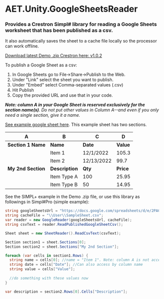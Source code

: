 # AET.Unity.GoogleSheetsReader

### Provides a Crestron Simpl# library for reading a Google Sheets worksheet that has been published as a csv. 
It also automatically saves the sheet to a cache file locally so the processor can work offline.

[Download latest Demo .zip Crestron here: v1.0.2](https://github.com/tony722/Unity.GoogleSheetsReader/releases/download/v1.0.2/AET.Unity.GoogleSheetsReader.zip)

To publish a Google Sheet as a csv:
1. In Google Sheets go to File->Share->Publish to the Web. 
2. Under "Link" select the sheet you want to publish.
3. Under "Embed" select Comma-separated values (.csv) 
4. Hit Publish
5. Copy the provided URL and use that in your code.

_**Note: column A in your Google Sheet is reserved exclusively for the section name(s)**. Do not put other values in Column A--and even if you only need a single section, give it a name._

[See example google sheet here](https://docs.google.com/spreadsheets/d/1WCXD3m8lKbrhlAkJa6cHlWXUSzqFqCSpCL9sSZEk4Uo/edit?usp=sharing). This example sheet has two sections.

A | B | C | D
--|--|--|--
**Section 1 Name** | **Name** | **Date** | **Value**
 &#65279; | Item 1 | 12/1/2022 | 105.3
 &#65279; | Item 2 | 12/13/2022 | 99.7 
**My 2nd Section** | **Description** | **Qty** | **Price**
 &#65279; | Item Type A | 100 | 25.95
 &#65279; | Item Type B | 50 | 14.95


See the SIMPL+ example in the Demo .zip file, or use this library as followings in Simpl#Pro (simple example):

````C#
string googleSheetsUrl = "https://docs.google.com/spreadsheets/d/e/2PACX-1vQKY0ZBdIi3xGXwtzHt57Z4rsUNvYL-CQg34sVGct5C5h0VAQvHfYYn-YEUSLnaJ1PKk84Ksp7XK2UF/pub?gid=0&single=true&output=csv";
string cacheFile = "\\User\\SampleSheet.csv";
var reader = new GoogleReader(googleSheetsUrl, cacheFile);
string csvText = reader.ReadPublishedGoogleSheetCsv();

Sheet sheet = new SheetReader().ReadCsvText(csvText);

Section section1 = sheet.Sections[0];
Section section2 = sheet.Sections["My 2nd Section"];

foreach (var cells in section1.Rows) {
  string name = cells[0]; //name = "Item 1". Note: column A is not accessible here: it's reserved exclusively for section names. So [0] is column B.
  string date = cells["Date"]; //Can also access by column name
  string value = cells["Value"];
  
  //do something with these values now
}

var description = section2.Rows[0].Cells["Description"];
````
